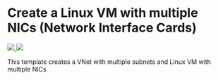 # Create a Linux VM with multiple NICs (Network Interface Cards)

<a href="https://portal.azure.com/#create/Microsoft.Template/uri/" target="_blank">
    <img src="http://azuredeploy.net/deploybutton.png"/>
</a>
<a href="http://armviz.io/#/?load=" target="_blank">
    <img src="http://armviz.io/visualizebutton.png"/>
</a>

This template creates a VNet with multiple subnets and Linux VM with multiple NICs
